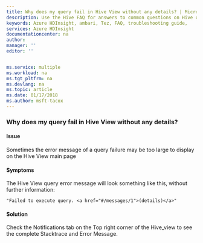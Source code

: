 ```yaml
---
title: Why does my query fail in Hive View without any details? | Microsoft Docs
description: Use the Hive FAQ for answers to common questions on Hive on Azure HDInsight platform.
keywords: Azure HDInsight, ambari, Tez, FAQ, troubleshooting guide, 
services: Azure HDInsight
documentationcenter: na
author: 
manager: ''
editor: ''


ms.service: multiple
ms.workload: na
ms.tgt_pltfrm: na
ms.devlang: na
ms.topic: article
ms.date: 01/17/2018
ms.author: msft-tacox
---
```


### Why does my query fail in Hive View without any details?
#### Issue
Sometimes the error message of a query failure may be too large to display on the Hive View main page

#### Symptoms
The Hive View query error message will look something like this, without further information:

`"Failed to execute query. <a href="#/messages/1">(details)</a>"`

#### Solution
Check the Notifications tab on the Top right corner of the Hive_view to see the complete Stacktrace and Error Message.